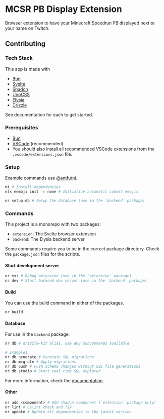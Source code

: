 # MCSR PB Display Extension

Browser extension to have your Minecraft Speedrun PB displayed next to your name on Twitch.

## Contributing

### Tech Stack

This app is made with

- [Bun](https://bun.sh/)
- [Svelte](https://svelte.dev/)
- [Shadcn](https://shadcn-svelte.com/)
- [UnoCSS](https://unocss.dev/)
- [Elysia](https://elysiajs.com/)
- [Drizzle](https://orm.drizzle.team/)

See documentation for each to get started.

### Prerequisites

- [Bun](https://bun.sh/docs/installation)
- [VSCode](https://code.visualstudio.com/) (recommended)
- You should also install all recommended VSCode extensions from the `.vscode/extensions.json` file.

### Setup

Example commands use [@antfu/ni](https://github.com/antfu-collective/ni).

```sh
ni # Install dependencies
nlx eemoji init -c none # Initialize automatic commit emojis

nr setup:db # Setup the database (use in the `backend` package)
```

### Commands

This project is a monorepo with two packages:

- `extension`: The Svelte browser extension
- `backend`: The Elysia backend server

Some commands require you to be in the correct package directory. Check the `package.json` files for the scripts.

#### Start development server

```sh
nr ext # Debug extension (use in the `extension` package)
nr dev # Start backend dev server (use in the `backend` package)
```

#### Build

You can use the build command in either of the packages.

```sh
nr build
```

#### Database

For use in the `backend` package.

```sh
nr db # drizzle-kit alias, use any subcommands available

# Examples
nr db generate # Generate SQL migrations
nr db migrate # Apply migrations
nr db push # Push schema changes without SQL file generations
nr db studio # Start real time SQL explorer
```

For more information, check the [documentation](https://orm.drizzle.team/docs/kit-overview).

#### Other

```sh
nr add <component> # Add shadcn component (`extension` package only)
nr lint # Eslint check and fix
nr update # Update all dependencies to the latest version
```

